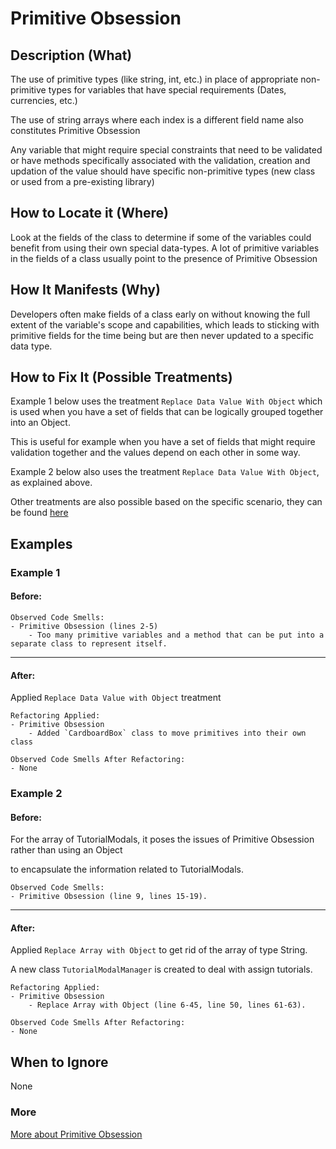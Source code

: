 # Primitive Obsession
## Description (What)

The use of primitive types (like string, int, etc.) in place of appropriate non-primitive types for variables that have special requirements (Dates, currencies, etc.)

The use of string arrays where each index is a different field name also constitutes Primitive Obsession

Any variable that might require special constraints that need to be validated or have methods specifically associated with the validation, creation and updation of the value should have specific non-primitive types (new class or used from a pre-existing library)

## How to Locate it (Where)

Look at the fields of the class to determine if some of the variables could benefit from using their own special data-types. A lot of primitive variables in the fields of a class usually point to the presence of Primitive Obsession

## How It Manifests (Why)

Developers often make fields of a class early on without knowing the full extent of the variable's scope and capabilities, which leads to sticking with primitive fields for the time being but are then never updated to a specific data type.

## How to Fix It (Possible Treatments)

Example 1 below uses the treatment `Replace Data Value With Object` which is used when you have a set of fields that can be logically grouped together into an Object. 

This is useful for example when you have a set of fields that might require validation together and the values depend on each other in some way.

Example 2 below also uses the treatment `Replace Data Value With Object`, as explained above.

Other treatments are also possible based on the specific scenario, they can be found [here](https://refactoring.guru/smells/primitive-obsession#:~:text=Treatment)

## Examples

### Example 1

#### Before:

```
Observed Code Smells:
- Primitive Obsession (lines 2-5)
    - Too many primitive variables and a method that can be put into a separate class to represent itself.
```

---

#### After:
Applied `Replace Data Value with Object` treatment

```
Refactoring Applied:
- Primitive Obsession
    - Added `CardboardBox` class to move primitives into their own class
```

```
Observed Code Smells After Refactoring:
- None
```

### Example 2

#### Before:

For the array of TutorialModals, it poses the issues of Primitive Obsession rather than using an Object

to encapsulate the information related to TutorialModals.

```
Observed Code Smells:
- Primitive Obsession (line 9, lines 15-19).
```

---

#### After:

Applied `Replace Array with Object` to get rid of the array of type String.

A new class `TutorialModalManager` is created to deal with assign tutorials.

```
Refactoring Applied:
- Primitive Obsession
    - Replace Array with Object (line 6-45, line 50, lines 61-63).
```

```
Observed Code Smells After Refactoring:
- None
```

## When to Ignore

None

### More

[More about Primitive Obsession](https://refactoring.guru/smells/primitive-obsession)
